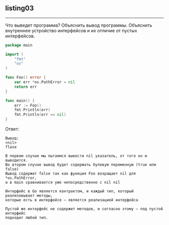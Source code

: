 ## listing03

---

Что выведет программа? Объяснить вывод программы. Объяснить внутреннее устройство интерфейсов и их отличие от пустых интерфейсов.

```go
package main

import (
	"fmt"
	"os"
)

func Foo() error {
	var err *os.PathError = nil
	return err
}

func main() {
	err := Foo()
	fmt.Println(err)
	fmt.Println(err == nil)
}
```
Ответ:
```text
Вывод:
<nil>
flase

В первом случае мы пытаемся вывести nil указатель, от того он и выводится.
Во втором случае вывод будет содержать булевую переменную (true или false)
Вывод содержит false так как функция Foo возращает nil для *os.PathError,
а в main сравнивается уже непосредственно с nil nil

Интерфейс в Go является контрактом, и каждый тип, который реализовывает методы,
которые есть в интерфейсе – является реализацией интерфейса

Пустой же интерфейс не содержит методов, и согласно этому – под пустой интерфейс
подходит любой тип.
```